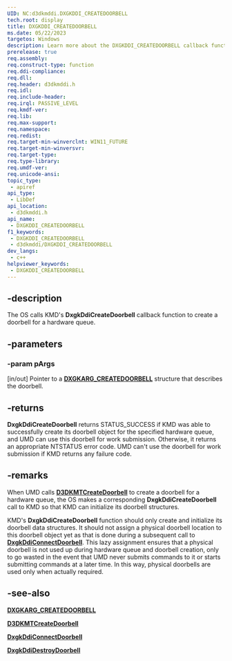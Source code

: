```yaml
---
UID: NC:d3dkmddi.DXGKDDI_CREATEDOORBELL
tech.root: display
title: DXGKDDI_CREATEDOORBELL
ms.date: 05/22/2023
targetos: Windows
description: Learn more about the DXGKDDI_CREATEDOORBELL callback function.
prerelease: true
req.assembly: 
req.construct-type: function
req.ddi-compliance: 
req.dll: 
req.header: d3dkmddi.h
req.idl: 
req.include-header: 
req.irql: PASSIVE_LEVEL
req.kmdf-ver: 
req.lib: 
req.max-support: 
req.namespace: 
req.redist: 
req.target-min-winverclnt: WIN11_FUTURE
req.target-min-winversvr: 
req.target-type: 
req.type-library: 
req.umdf-ver: 
req.unicode-ansi: 
topic_type:
 - apiref
api_type:
 - LibDef
api_location:
 - d3dkmddi.h
api_name:
 - DXGKDDI_CREATEDOORBELL
f1_keywords:
 - DXGKDDI_CREATEDOORBELL
 - d3dkmddi/DXGKDDI_CREATEDOORBELL
dev_langs:
 - c++
helpviewer_keywords:
 - DXGKDDI_CREATEDOORBELL
---
```


## -description

The OS calls KMD's **DxgkDdiCreateDoorbell** callback function to create a doorbell for a hardware queue.

## -parameters

### -param pArgs

[in/out] Pointer to a [**DXGKARG_CREATEDOORBELL**](ns-d3dkmddi-dxgkarg_createdoorbell.md) structure that describes the doorbell.

## -returns

**DxgkDdiCreateDoorbell** returns STATUS_SUCCESS if KMD was able to successfully create its doorbell object for the specified hardware queue, and UMD can use this doorbell for work submission. Otherwise, it returns an appropriate NTSTATUS error code. UMD can't use the doorbell for work submission if KMD returns any failure code.

## -remarks

When UMD calls [**D3DKMTCreateDoorbell**](../d3dkmthk/nf-d3dkmthk-d3dkmtcreatedoorbell.md) to create a doorbell for a hardware queue, the OS makes a corresponding **DxgkDdiCreateDoorbell** call to KMD so that KMD can initialize its doorbell structures.

KMD's **DxgkDdiCreateDoorbell** function should only create and initialize its doorbell data structures. It should not assign a physical doorbell location to this doorbell object yet as that is done during a subsequent call to [**DxgkDdiConnectDoorbell**](nc-d3dkmddi-dxgkddi_connectdoorbell.md). This lazy assignment ensures that a physical doorbell is not used up during hardware queue and doorbell creation, only to go wasted in the event that UMD never submits commands to it or starts submitting commands at a later time. In this way, physical doorbells are used only when actually required.

## -see-also

[**DXGKARG_CREATEDOORBELL**](ns-d3dkmddi-dxgkarg_createdoorbell.md)

[**D3DKMTCreateDoorbell**](../d3dkmthk/nf-d3dkmthk-d3dkmtcreatedoorbell.md)

[**DxgkDdiConnectDoorbell**](nc-d3dkmddi-dxgkddi_connectdoorbell.md)

[**DxgkDdiDestroyDoorbell**](nc-d3dkmddi-dxgkddi_destroydoorbell.md)

